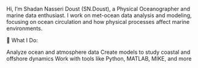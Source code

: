 
Hi, I’m Shadan Nasseri Doust (SN.Doust), a Physical Oceanographer and marine data enthusiast. 
I work on met-ocean data analysis and modeling, focusing on ocean circulation and how physical processes affect marine environments.

🔹 What I Do:

Analyze ocean and atmosphere data
Create models to study coastal and offshore dynamics
Work with tools like Python, MATLAB, MIKE, and more

